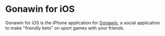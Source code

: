 # Gonawin for iOS

Gonawin for iOS is the iPhone application for [Gonawin](http://www.gonawin.com), a social application to make "friendly bets" on sport games with your friends.

